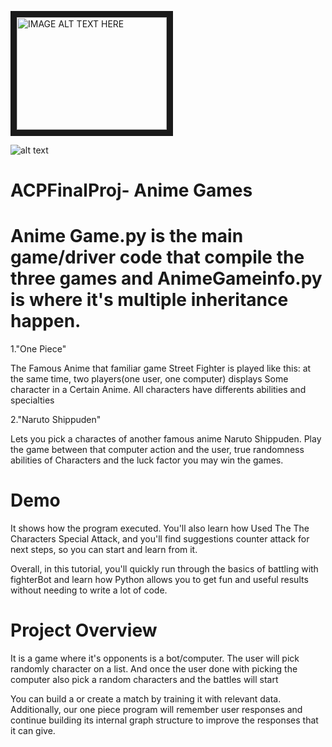 <a href="http://www.youtube.com/watch?feature=player_embedded&v=CUDCgZ008dY
" target="_blank"><img src="http://img.youtube.com/vi/CUDCgZ008dY/0.jpg" 
alt="IMAGE ALT TEXT HERE" width="240" height="180" border="10" /></a>


![alt text](http://url/to/Uml.jpg)
# ACPFinalProj- Anime Games
# Anime Game.py is the main game/driver code that compile the three games and AnimeGameinfo.py is where it's multiple inheritance happen.

1."One Piece"

 The Famous Anime that familiar game Street Fighter  is played like this: at the same time, two players(one user, one computer) displays Some character in a Certain Anime. All characters have differents abilities and specialties

2."Naruto Shippuden"

 Lets you pick a charactes of another famous anime Naruto Shippuden. Play the game between that computer action and the user,  true randomness abilities of Characters and the luck factor you may win the games.

# Demo


It shows how the program executed. You'll also learn how Used The The Characters Special Attack, and you'll find suggestions counter attack for next steps, so you can start and learn from it.

Overall, in this tutorial, you'll quickly run through the basics of battling with fighterBot and learn how Python allows you to get fun and useful results without needing to write a lot of code.


# Project Overview

It is a game where it's opponents is a bot/computer. The user will pick randomly character on a list. And once the user done with picking the computer also pick a random characters and the battles will start

You can build a or create a match by training it with relevant data. Additionally, our one piece program will remember user responses and continue building its internal graph structure to improve the responses that it can give.

